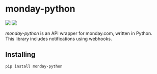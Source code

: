 # monday-python
![](https://img.shields.io/badge/version-0.1.0-success) ![](https://img.shields.io/badge/Python-3.8%20|%203.9%20|%203.10%20|%203.11-4B8BBE?logo=python&logoColor=white)  

*monday-python* is an API wrapper for monday.com, written in Python.  
This library includes notifications using webhooks.
## Installing
```
pip install monday-python
```